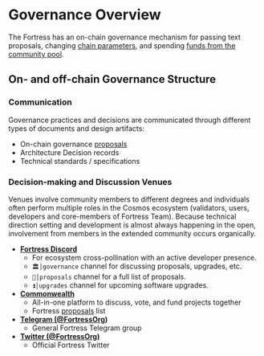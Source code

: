 <!--
order: 1
title: "Overview"
-->

# Governance Overview

The Fortress has an on-chain governance mechanism for passing
text proposals, changing [chain parameters](./param_change), and spending [funds from the community pool](./community_pool).

## On- and off-chain Governance Structure

### Communication

Governance practices and decisions are communicated through different types of documents and design artifacts:

- On-chain governance [proposals](https://www.mintscan.io/fortress/proposals)
- Architecture Decision records
- Technical standards / specifications

### Decision-making and Discussion Venues

Venues involve community members to different degrees and individuals often perform multiple roles in the Cosmos ecosystem (validators, users, developers and core-members of Fortress Team). Because technical direction setting and development is almost always happening in the open, involvement from members in the extended community occurs organically.

- **[Fortress Discord](https://discord.gg/fortress)**
    - For ecosystem cross-pollination with an active developer presence.
    - `🏛│governance` channel for discussing proposals, upgrades, etc.
    - `📜│proposals` channel for a full list of proposals.
    - `⏫│upgrades` channel for upcoming software upgrades.
- **[Commonwealth](https://commonwealth.im/fortress)**
    - All-in-one platform to discuss, vote, and fund projects together
    - Fortress [proposals](https://commonwealth.im/fortress/proposals) list
- **[Telegram (@FortressOrg)](https://t.me/FortressOrg)**
    - General Fortress Telegram group
- **[Twitter (@FortressOrg)](https://twitter.com/FortressOrg)**
    - Official Fortress Twitter
